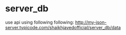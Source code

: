 # server_db
use api using following following:
http://my-json-server.typicode.com/shaikhjavedofficial/server_db/data
